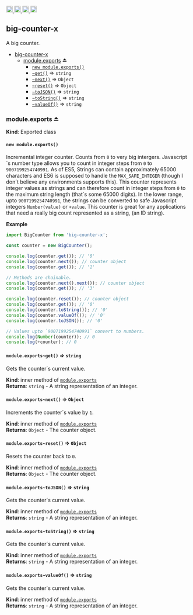 <a href="https://travis-ci.org/Xotic750/big-counter-x"
   title="Travis status">
<img
   src="https://travis-ci.org/Xotic750/big-counter-x.svg?branch=master"
   alt="Travis status" height="18"/>
</a>
<a href="https://david-dm.org/Xotic750/big-counter-x"
   title="Dependency status">
<img src="https://david-dm.org/Xotic750/big-counter-x.svg"
   alt="Dependency status" height="18"/>
</a>
<a href="https://david-dm.org/Xotic750/big-counter-x#info=devDependencies"
   title="devDependency status">
<img src="https://david-dm.org/Xotic750/big-counter-x/dev-status.svg"
   alt="devDependency status" height="18"/>
</a>
<a href="https://badge.fury.io/js/big-counter-x" title="npm version">
<img src="https://badge.fury.io/js/big-counter-x.svg"
   alt="npm version" height="18"/>
</a>
<a name="module_big-counter-x"></a>

## big-counter-x

A big counter.

- [big-counter-x](#module_big-counter-x)
  - [module.exports](#exp_module_big-counter-x--module.exports) ⏏
    - [`new module.exports()`](#new_module_big-counter-x--module.exports_new)
    - [`~get()`](#module_big-counter-x--module.exports..get) ⇒ <code>string</code>
    - [`~next()`](#module_big-counter-x--module.exports..next) ⇒ <code>Object</code>
    - [`~reset()`](#module_big-counter-x--module.exports..reset) ⇒ <code>Object</code>
    - [`~toJSON()`](#module_big-counter-x--module.exports..toJSON) ⇒ <code>string</code>
    - [`~toString()`](#module_big-counter-x--module.exports..toString) ⇒ <code>string</code>
    - [`~valueOf()`](#module_big-counter-x--module.exports..valueOf) ⇒ <code>string</code>

<a name="exp_module_big-counter-x--module.exports"></a>

### module.exports ⏏

**Kind**: Exported class  
<a name="new_module_big-counter-x--module.exports_new"></a>

#### `new module.exports()`

Incremental integer counter. Counts from `0` to very big intergers.
Javascript´s number type allows you to count in integer steps
from `0` to `9007199254740991`. As of ES5, Strings can contain
approximately 65000 characters and ES6 is supposed to handle
the `MAX_SAFE_INTEGER` (though I don´t believe any environments supports
this). This counter represents integer values as strings and can therefore
count in integer steps from `0` to the maximum string length (that´s some
65000 digits). In the lower range, upto `9007199254740991`, the strings can
be converted to safe Javascript integers `Number(value)` or `+value`. This
counter is great for any applications that need a really big count
represented as a string, (an ID string).

**Example**

```js
import BigCounter from 'big-counter-x';

const counter = new BigCounter();

console.log(counter.get()); // '0'
console.log(counter.next()); // counter object
console.log(counter.get()); // '1'

// Methods are chainable.
console.log(counter.next().next()); // counter object
console.log(counter.get()); // '3'

console.log(counter.reset()); // counter object
console.log(counter.get()); // '0'
console.log(counter.toString()); // '0'
console.log(counter.valueOf()); // '0'
console.log(counter.toJSON()); // '0'

// Values upto `9007199254740991` convert to numbers.
console.log(Number(counter)); // 0
console.log(+counter); // 0
```

<a name="module_big-counter-x--module.exports..get"></a>

#### `module.exports~get()` ⇒ <code>string</code>

Gets the counter´s current value.

**Kind**: inner method of [<code>module.exports</code>](#exp_module_big-counter-x--module.exports)  
**Returns**: <code>string</code> - A string representation of an integer.  
<a name="module_big-counter-x--module.exports..next"></a>

#### `module.exports~next()` ⇒ <code>Object</code>

Increments the counter´s value by `1`.

**Kind**: inner method of [<code>module.exports</code>](#exp_module_big-counter-x--module.exports)  
**Returns**: <code>Object</code> - The counter object.  
<a name="module_big-counter-x--module.exports..reset"></a>

#### `module.exports~reset()` ⇒ <code>Object</code>

Resets the counter back to `0`.

**Kind**: inner method of [<code>module.exports</code>](#exp_module_big-counter-x--module.exports)  
**Returns**: <code>Object</code> - The counter object.  
<a name="module_big-counter-x--module.exports..toJSON"></a>

#### `module.exports~toJSON()` ⇒ <code>string</code>

Gets the counter´s current value.

**Kind**: inner method of [<code>module.exports</code>](#exp_module_big-counter-x--module.exports)  
**Returns**: <code>string</code> - A string representation of an integer.  
<a name="module_big-counter-x--module.exports..toString"></a>

#### `module.exports~toString()` ⇒ <code>string</code>

Gets the counter´s current value.

**Kind**: inner method of [<code>module.exports</code>](#exp_module_big-counter-x--module.exports)  
**Returns**: <code>string</code> - A string representation of an integer.  
<a name="module_big-counter-x--module.exports..valueOf"></a>

#### `module.exports~valueOf()` ⇒ <code>string</code>

Gets the counter´s current value.

**Kind**: inner method of [<code>module.exports</code>](#exp_module_big-counter-x--module.exports)  
**Returns**: <code>string</code> - A string representation of an integer.
